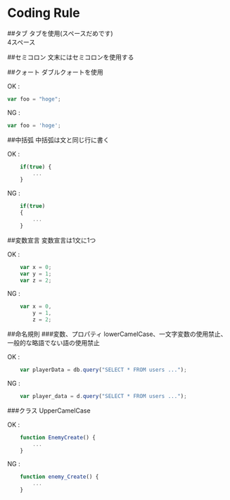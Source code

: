 Coding Rule
===

##タブ
タブを使用(スペースだめです)  
4スペース

##セミコロン
文末にはセミコロンを使用する

##クォート
ダブルクォートを使用

OK :  

```javascript
var foo = "hoge";
```

NG :  

```javascript
var foo = 'hoge';
```

##中括弧
中括弧は文と同じ行に書く

OK :  

```javaScript
	if(true) {
    	...
	}
```

NG :  

```javascript
	if(true)
	{
    	...
	}
```

##変数宣言
変数宣言は1文に1つ  

OK :  

```javascript
	var x = 0;
	var y = 1;
	var z = 2;
```

NG :  

```javascript
	var x = 0,
		y = 1,
		z = 2;
```

##命名規則
###変数、プロパティ
lowerCamelCase、一文字変数の使用禁止、一般的な略語でない語の使用禁止

OK :  

```javascript
	var playerData = db.query("SELECT * FROM users ...");
```

NG :  

```javascript
	var player_data = d.query("SELECT * FROM users ...");
```

###クラス
UpperCamelCase

OK :  

```javascript
	function EnemyCreate() {
		...
	}
```

NG :  

```javascript
	function enemy_Create() {
		...
	} 
```